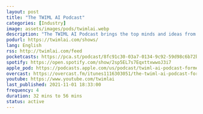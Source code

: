 ```yaml
---
layout: post
title: "The TWIML AI Podcast"
categories: [Industry]
image: assets/images/pods/twimlai.webp
description: "The TWIML AI Podcast brings the top minds and ideas from the world of ML and AI to a broad and influential community of ML/AI researchers, data scientists, engineers and tech-savvy business and IT leaders."
podurl: https://twimlai.com/shows/
lang: English
rss: http://twimlai.com/feed
pocketcasts: https://pca.st/podcast/8fc91c30-03a7-0134-9c92-59d98c6b72b8
spotify: https://open.spotify.com/show/2sp5EL7s7EqxttxwwoJ3i7
apple_pod: https://podcasts.apple.com/us/podcast/twiml-ai-podcast-formerly-this-week-in-machine-learning/id1116303051
overcast: https://overcast.fm/itunes1116303051/the-twiml-ai-podcast-formerly-this-week-in-machine-learning-artificial-intelligence
youtube: https://www.youtube.com/twimlai
last_published: 2021-11-01 18:33:00
frequency: 4
duration: 32 mins to 56 mins
status: active
---
```

